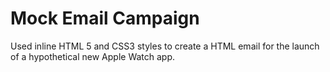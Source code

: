 # Mock Email Campaign

Used inline HTML 5 and CSS3 styles to create a HTML email for the launch of a hypothetical new Apple Watch app.
